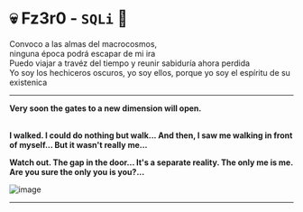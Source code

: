 # 💀 Fz3r0 - `SQLi` 💉

Convoco a las almas del macrocosmos, <br>
ninguna época podrá escapar de mi ira <br>
Puedo viajar a travéz del tiempo y reunir sabiduría ahora perdida <br>
Yo soy los hechiceros oscuros, yo soy ellos, porque yo soy el espíritu de su existenica <br>

---

**Very soon the gates to a new dimension will open.**<br><br>

**I walked. I could do nothing but walk... And then, I saw me walking in front of myself... But it wasn't really me...**<br>

**Watch out. The gap in the door... It's a separate reality. The only me is me. Are you sure the only you is you?...**<br>

![image](https://github.com/Fz3r0/Fz3r0_-_SQLi/assets/94720207/37bbc806-a74a-4d97-9812-a26f0c616f5d)

---

